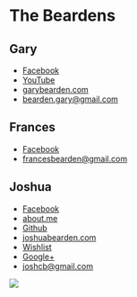 The Beardens
=======

Gary
----------

  * [Facebook](http://www.facebook.com/)
  * [YouTube](http://www.youtube.com/users/garybful)
  * [garybearden.com](http://www.garybearden.com/)
  * bearden.gary@gmail.com

Frances
----------

  * [Facebook](http://www.facebook.com/)
  * francesbearden@gmail.com

Joshua
----------

  * [Facebook](https://www.facebook.com/joshuaholiday)
  * [about.me](http://about.me/jbearden)
  * [Github](http://www.github.com/thejoshua)
  * [joshuabearden.com](http://www.joshuabearden.com/)
  * [Wishlist](http://amzn.com/w/5FV12KMGJTIA)
  * [Google+](https://plus.google.com/100547460114744847229)
  * joshcb@gmail.com


  ![](http://placekitten.com/g/250/250)
